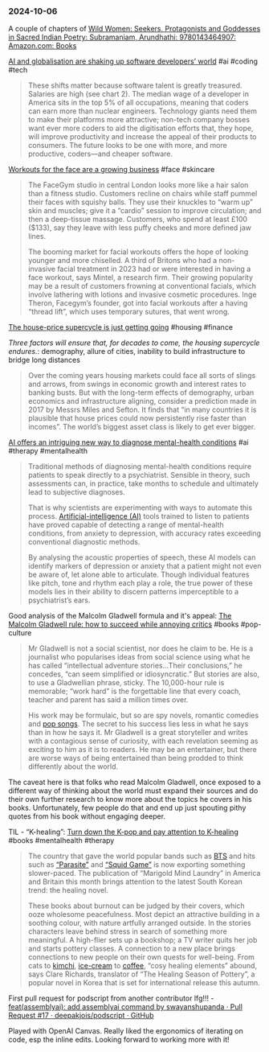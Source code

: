 ### 2024-10-06
A couple of chapters of [Wild Women: Seekers, Protagonists and Goddesses in Sacred Indian Poetry: Subramaniam, Arundhathi: 9780143464907: Amazon.com: Books](https://www.amazon.com/Wild-Women-Seekers-Protagonists-Goddesses/dp/0143464906)

[AI and globalisation are shaking up software developers’ world](https://www.economist.com/business/2024/09/29/ai-and-globalisation-are-shaking-up-software-developers-world) #ai #coding #tech

> These shifts matter because software talent is greatly treasured. Salaries are high (see chart 2). The median wage of a developer in America sits in the top 5% of all occupations, meaning that coders can earn more than nuclear engineers. Technology giants need them to make their platforms more attractive; non-tech company bosses want ever more coders to aid the digitisation efforts that, they hope, will improve productivity and increase the appeal of their products to consumers. The future looks to be one with more, and more productive, coders—and cheaper software.

[Workouts for the face are a growing business](https://www.economist.com/business/2024/10/03/workouts-for-the-face-are-a-growing-business) #face #skincare 

> The FaceGym studio in central London looks more like a hair salon than a fitness studio. Customers recline on chairs while staff pummel their faces with squishy balls. They use their knuckles to “warm up” skin and muscles; give it a “cardio” session to improve circulation; and then a deep-tissue massage. Customers, who spend at least £100 ($133), say they leave with less puffy cheeks and more defined jaw lines.
> 
> The booming market for facial workouts offers the hope of looking younger and more chiselled. A third of Britons who had a non-invasive facial treatment in 2023 had or were interested in having a face workout, says Mintel, a research firm. Their growing popularity may be a result of customers frowning at conventional facials, which involve lathering with lotions and invasive cosmetic procedures. Inge Theron, Facegym’s founder, got into facial workouts after a having “thread lift”, which uses temporary sutures, that went wrong.

[The house-price supercycle is just getting going](https://www.economist.com/finance-and-economics/2024/10/01/the-house-price-supercycle-is-just-getting-going) #housing #finance 

_Three factors will ensure that, for decades to come, the housing supercycle endures._: demography, allure of cities, inability to build infrastructure to bridge long distances

> Over the coming years housing markets could face all sorts of slings and arrows, from swings in economic growth and interest rates to banking busts. But with the long-term effects of demography, urban economics and infrastructure aligning, consider a prediction made in 2017 by Messrs Miles and Sefton. It finds that “in many countries it is plausible that house prices could now persistently rise faster than incomes”. The world’s biggest asset class is likely to get ever bigger.

[AI offers an intriguing new way to diagnose mental-health conditions](https://www.economist.com/science-and-technology/2024/10/02/ai-offers-an-intriguing-new-way-to-diagnose-mental-health-conditions) #ai #therapy #mentalhealth 

> Traditional methods of diagnosing mental-health conditions require patients to speak directly to a psychiatrist. Sensible in theory, such assessments can, in practice, take months to schedule and ultimately lead to subjective diagnoses.
> 
> That is why scientists are experimenting with ways to automate this process. [Artificial-intelligence (AI)](https://www.economist.com/topics/artificial-intelligence) tools trained to listen to patients have proved capable of detecting a range of mental-health conditions, from anxiety to depression, with accuracy rates exceeding conventional diagnostic methods.
> 
> By analysing the acoustic properties of speech, these AI models can identify markers of depression or anxiety that a patient might not even be aware of, let alone able to articulate. Though individual features like pitch, tone and rhythm each play a role, the true power of these models lies in their ability to discern patterns imperceptible to a psychiatrist’s ears.

Good analysis of the Malcolm Gladwell formula and it's appeal: [The Malcolm Gladwell rule: how to succeed while annoying critics](https://www.economist.com/culture/2024/09/27/the-malcolm-gladwell-rule-how-to-succeed-while-annoying-critics) #books #pop-culture 

> Mr Gladwell is not a social scientist, nor does he claim to be. He is a journalist who popularises ideas from social science using what he has called “intellectual adventure stories…Their conclusions,” he concedes, “can seem simplified or idiosyncratic.” But stories are also, to use a Gladwellian phrase, sticky. The 10,000-hour rule is memorable; “work hard” is the forgettable line that every coach, teacher and parent has said a million times over.
> 
> His work may be formulaic, but so are spy novels, romantic comedies and [pop songs](https://www.economist.com/graphic-detail/2023/02/03/max-martin-knows-how-to-create-a-number-one-hit). The secret to his success lies less in what he says than in how he says it. Mr Gladwell is a great storyteller and writes with a contagious sense of curiosity, with each revelation seeming as exciting to him as it is to readers. He may be an entertainer, but there are worse ways of being entertained than being prodded to think differently about the world.

The caveat here is that folks who read Malcolm Gladwell, once exposed to a different way of thinking about the world must expand their sources and do their own further research to know more about the topics he covers in his books. Unfortunately, few people do that and end up just spouting pithy quotes from his book without engaging deeper.

TIL - “K-healing”: [Turn down the K-pop and pay attention to K-healing](https://www.economist.com/culture/2024/10/03/turn-down-the-k-pop-and-pay-attention-to-k-healing) #books #mentalhealth #therapy 

> The country that gave the world popular bands such as [BTS](https://www.economist.com/asia/2022/06/23/what-is-the-legacy-of-bts-the-worlds-biggest-boyband) and hits such as [“Parasite”](https://www.economist.com/books-and-arts/2020/02/13/the-oscars-triumph-of-parasite) and [“Squid Game”](https://www.economist.com/asia/2021/10/09/south-koreans-are-bemused-by-the-global-success-of-squid-game) is now exporting something slower-paced. The publication of “Marigold Mind Laundry” in America and Britain this month brings attention to the latest South Korean trend: the healing novel.
> 
> These books about burnout can be judged by their covers, which ooze wholesome peacefulness. Most depict an attractive building in a soothing colour, with nature artfully arranged outside. In the stories characters leave behind stress in search of something more meaningful. A high-flier sets up a bookshop; a TV writer quits her job and starts pottery classes. A connection to a new place brings connections to new people on their own quests for well-being. From cats to [kimchi](https://www.economist.com/1843/2018/06/25/the-politics-of-kimchi), [ice-cream](https://www.economist.com/culture/2023/07/13/when-it-comes-to-ice-cream-the-instinct-to-innovate-is-misguided) to [coffee](https://www.economist.com/science-and-technology/2024/01/23/can-scientists-save-your-morning-cup-of-coffee), “cosy healing elements” abound, says Clare Richards, translator of “The Healing Season of Pottery”, a popular novel in Korea that is set for international release this autumn.

First pull request for podscript from another contributor lfg!!! - [feat(assemblyai): add assemblyai command  by swayanshupanda · Pull Request #17 · deepakjois/podscript · GitHub](https://github.com/deepakjois/podscript/pull/17)

Played with OpenAI Canvas. Really liked the ergonomics of iterating on code, esp the inline edits. Looking forward to working more with it!